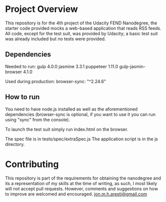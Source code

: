 # Project Overview 
This repository is for the 4th project of the Udacity FEND Nanodegree, the starter code provided mocks a web-based application that reads RSS feeds. All code, except for the test suit, was provided by Udacity; a basic test suit was already included but no tests were provided.

## Dependencies
Needed to run:
gulp 4.0.0
jasmine 3.3.1
puppeteer 1.11.0
gulp-jasmin-browser 4.1.0

Used during production:
browser-sync: "^2.24.6"

## How to run
You need to have node.js installed as well as the aforementioned dependencies (browser-sync is optional, if you want to use it you can run using "sync" from the console).

To launch the test suit simply run index.html on the browser.

The spec file is in tests/spec/extraSpec.js
The application script is in the js directory.

# Contributing

This repository is part of the requirements for obtaining the nanodegree and its a representation of my skills at the time of writing, as such, I  most likely will not accept pull requests. However, comments and suggestions on how to improve are welcomed and encouraged.
jon.m.h.aresti@gmail.com